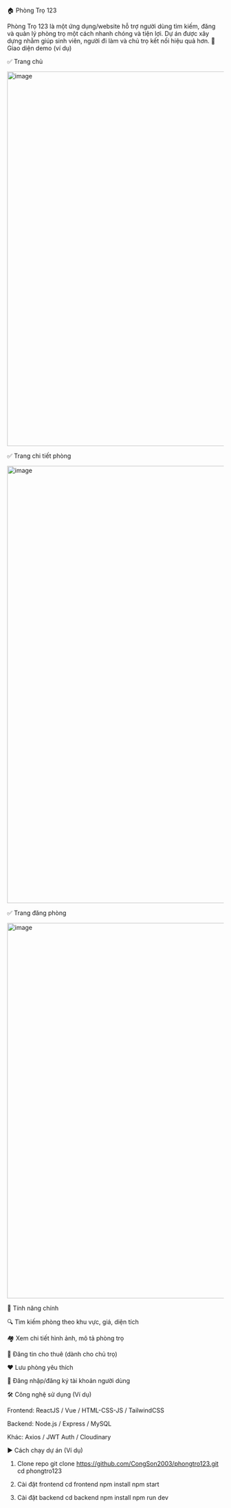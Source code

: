 🏠 Phòng Trọ 123

  Phòng Trọ 123 là một ứng dụng/website hỗ trợ người dùng tìm kiếm, đăng và quản lý phòng trọ một cách nhanh chóng và tiện lợi. Dự án được xây dựng nhằm giúp sinh viên, người đi làm và chủ trọ kết nối hiệu quả hơn.
📸 Giao diện demo (ví dụ)

✅ Trang chủ

<img width="1919" height="872" alt="image" src="https://github.com/user-attachments/assets/5483f03a-0312-446c-803c-783a1dbcad7e" />

✅ Trang chi tiết phòng

<img width="1919" height="1018" alt="image" src="https://github.com/user-attachments/assets/6092476d-5426-4e79-919a-031ed5d72fc7" />

✅ Trang đăng phòng

<img width="1919" height="874" alt="image" src="https://github.com/user-attachments/assets/14df4ccd-f878-481d-a27a-6f8cae7c76fe" />

🚀 Tính năng chính

  🔍 Tìm kiếm phòng theo khu vực, giá, diện tích
  
  🏘️ Xem chi tiết hình ảnh, mô tả phòng trọ
  
  📝 Đăng tin cho thuê (dành cho chủ trọ)
  
  ❤️ Lưu phòng yêu thích
  
  👤 Đăng nhập/đăng ký tài khoản người dùng
  
  🛠️ Công nghệ sử dụng (Ví dụ)

Frontend: ReactJS / Vue / HTML-CSS-JS / TailwindCSS

Backend: Node.js / Express / MySQL

Khác: Axios / JWT Auth / Cloudinary

▶️ Cách chạy dự án (Ví dụ)
  1. Clone repo
  git clone https://github.com/CongSon2003/phongtro123.git
  cd phongtro123
  
  2. Cài đặt frontend
  cd frontend
  npm install
  npm start
  
  3. Cài đặt backend
  cd backend
  npm install
  npm run dev
